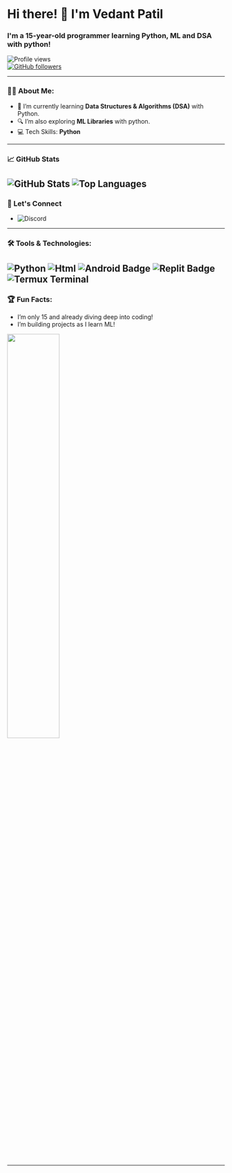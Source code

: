 # Hi there! 👋 I'm Vedant Patil 

### I'm a 15-year-old programmer learning Python, ML and DSA with python!

![Profile views](https://komarev.com/ghpvc/?username=Vedant0109&color=blue)  
[![GitHub followers](https://img.shields.io/github/followers/Vedant0109?label=Follow&style=social)](https://github.com/Vedant0109)

---

### 👨‍💻 About Me:
- 🌱 I’m currently learning **Data Structures & Algorithms (DSA)** with Python.
- 🔍 I’m also exploring **ML Libraries** with python.
- 💻 Tech Skills: **Python**

---

### 📈 GitHub Stats
![GitHub Stats](https://github-readme-stats.vercel.app/api?username=Vedant0109&show_icons=true&theme=radical)
![Top Languages](https://github-readme-stats.vercel.app/api/top-langs/?username=Vedant0109&layout=compact&theme=dark&langs_count=10)
---

### 🔗 Let's Connect
- ![Discord](https://img.shields.io/badge/Discord-vedant__0109-7289DA?style=flat&logo=discord&logoColor=white)

---

### 🛠️ Tools & Technologies:
![Python](https://img.shields.io/badge/-Python-blue?style=flat&logo=python&logoColor=white)
![Html](https://img.shields.io/badge/HTML5-%23E34F26?style=for-the-badge&logo=html5&logoColor=white)
![Android Badge](https://img.shields.io/badge/Android-%2300C853?style=for-the-badge&logo=android&logoColor=white)
![Replit Badge](https://img.shields.io/badge/Replit-%230D1117?style=for-the-badge&logo=replit&logoColor=white)
![Termux Terminal](https://img.shields.io/badge/-Termux-2B2B2B?style=flat&logo=https://raw.githubusercontent.com/termux/termux.github.io/master/assets/img/termux_logo.svg&logoColor=white)
---

### 🏆 Fun Facts:
- I’m only 15 and already diving deep into coding!
- I’m building projects as I learn ML!

<img width="49%" src="https://github-readme-activity-graph.vercel.app/graph?username=Vedant0109&theme=vue">

---
